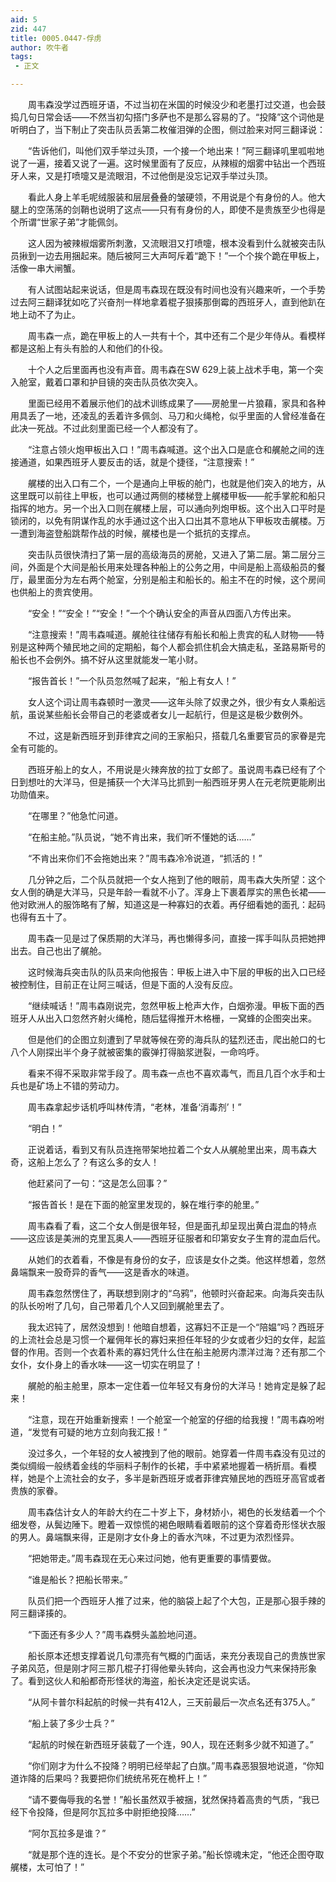```yaml
---
aid: 5
zid: 447
title: 0005.0447-俘虏
author: 吹牛者
tags: 
 - 正文

---
```




　　周韦森没学过西班牙语，不过当初在米国的时候没少和老墨打过交道，也会鼓捣几句日常会话——不然当初勾搭门多萨也不是那么容易的了。“投降”这个词他是听明白了，当下制止了突击队员丢第二枚催泪弹的企图，侧过脸来对阿三翻译说：

　　“告诉他们，叫他们双手举过头顶，一个接一个地出来！”阿三翻译叽里呱啦地说了一遍，接着又说了一遍。这时候里面有了反应，从辣椒的烟雾中钻出一个西班牙人来，又是打喷嚏又是流眼泪，不过他倒是没忘记双手举过头顶。

　　看此人身上羊毛呢绒服装和层层叠叠的皱硬领，不用说是个有身份的人。他大腿上的空荡荡的剑鞘也说明了这点——只有有身份的人，即使不是贵族至少也得是个所谓“世家子弟”才能佩剑。

　　这人因为被辣椒烟雾所刺激，又流眼泪又打喷嚏，根本没看到什么就被突击队员揪到一边去用捆起来。随后被阿三大声呵斥着“跪下！”一个个挨个跪在甲板上，活像一串大闸蟹。

　　有人试图站起来说话，但是周韦森现在既没有时间也没有兴趣来听，一个手势过去阿三翻译犹如吃了兴奋剂一样地拿着棍子狠揍那倒霉的西班牙人，直到他趴在地上动不了为止。

　　周韦森一点，跪在甲板上的人一共有十个，其中还有二个是少年侍从。看模样都是这船上有头有脸的人和他们的仆役。

　　十个人之后里面再也没有声音。周韦森在SW 629上装上战术手电，第一个突入舱室，戴着口罩和护目镜的突击队员依次突入。

　　里面已经用不着展示他们的战术训练成果了——房舱里一片狼藉，家具和各种用具丢了一地，还凌乱的丢着许多佩剑、马刀和火绳枪，似乎里面的人曾经准备在此决一死战。不过此刻里面已经一个人都没有了。

　　“注意占领火炮甲板出入口！”周韦森喊道。这个出入口是底仓和艉舱之间的连接通道，如果西班牙人要反击的话，就是个捷径，“注意搜索！”

　　艉楼的出入口有二个，一个是通向上甲板的舱门，也就是他们突入的地方，从这里既可以前往上甲板，也可以通过两侧的楼梯登上艉楼甲板——舵手掌舵和船只指挥的地方。另一个出入口则在艉楼上层，可以通向列炮甲板。这个出入口平时是锁闭的，以免有阴谋作乱的水手通过这个出入口出其不意地从下甲板攻击艉楼。万一遭到海盗登船跳帮作战的时候，艉楼也是一个抵抗的支撑点。

　　突击队员很快清扫了第一层的高级海员的房舱，又进入了第二层。第二层分三间，外面是个大间是船长用来处理各种船上的公务之用，中间是船上高级船员的餐厅，最里面分为左右两个舱室，分别是船主和船长的。船主不在的时候，这个房间也供船上的贵宾使用。

　　“安全！”“安全！”“安全！”一个个确认安全的声音从四面八方传出来。

　　“注意搜索！”周韦森喊道。艉舱往往储存有船长和船上贵宾的私人财物——特别是这种两个殖民地之间的定期船，每个人都会抓住机会大搞走私，圣路易斯号的船长也不会例外。搞不好从这里就能发一笔小财。

　　“报告首长！”一个队员忽然喊了起来，“船上有女人！”

　　女人这个词让周韦森顿时一激灵——这年头除了奴隶之外，很少有女人乘船远航，虽说某些船长会带自己的老婆或者女儿一起航行，但是这是极少数例外。

　　不过，这是新西班牙到菲律宾之间的王家船只，搭载几名重要官员的家眷是完全有可能的。

　　西班牙船上的女人，不用说是火辣奔放的拉丁女郎了。虽说周韦森已经有了个日到想吐的大洋马，但是捕获一个大洋马比抓到一船西班牙男人在元老院更能刷出功勋值来。

　　“在哪里？”他急忙问道。

　　“在船主舱。”队员说，“她不肯出来，我们听不懂她的话……”

　　“不肯出来你们不会拖她出来？”周韦森冷冷说道，“抓活的！”

　　几分钟之后，二个队员就把一个女人拖到了他的眼前，周韦森大失所望：这个女人倒的确是大洋马，只是年龄一看就不小了。浑身上下裹着厚实的黑色长裙——他对欧洲人的服饰略有了解，知道这是一种寡妇的衣着。再仔细看她的面孔：起码也得有五十了。

　　周韦森一见是过了保质期的大洋马，再也懒得多问，直接一挥手叫队员把她押出去。自己也出了艉舱。

　　这时候海兵突击队的队员来向他报告：甲板上进入中下层的甲板的出入口已经被控制住，目前正在让阿三喊话，但是下面的人没有反应。

　　“继续喊话！”周韦森刚说完，忽然甲板上枪声大作，白烟弥漫。甲板下面的西班牙人从出入口忽然齐射火绳枪，随后猛得推开木格栅，一窝蜂的企图突出来。

　　但是他们的企图立刻遭到了早就等候在旁的海兵队的猛烈还击，爬出舱口的七八个人刚探出半个身子就被密集的霰弹打得脑浆迸裂，一命呜呼。

　　看来不得不采取非常手段了。周韦森一点也不喜欢毒气，而且几百个水手和士兵也是矿场上不错的劳动力。

　　周韦森拿起步话机呼叫林传清，“老林，准备‘消毒剂’！”

　　“明白！”

　　正说着话，看到又有队员连拖带架地拉着二个女人从艉舱里出来，周韦森大奇，这船上怎么了？有这么多的女人！

　　他赶紧问了一句：“这是怎么回事？”

　　“报告首长！是在下面的舱室里发现的，躲在堆行李的舱里。”

　　周韦森看了看，这二个女人倒是很年轻，但是面孔却呈现出黄白混血的特点——这应该是美洲的克里瓦奥人——西班牙征服者和印第安女子生育的混血后代。

　　从她们的衣着看，不像是有身份的女子，应该是女仆之类。他这样想着，忽然鼻端飘来一股奇异的香气——这是香水的味道。

　　周韦森忽然愣住了，再联想到刚才的“乌鸦”，他顿时兴奋起来。向海兵突击队的队长吩咐了几句，自己带着几个人又回到艉舱里去了。

　　我太迟钝了，居然没想到！他暗自想着，这寡妇不正是一个“陪媪”吗？西班牙的上流社会总是习惯一个雇佣年长的寡妇来担任年轻的少女或者少妇的女伴，起监督的作用。否则一个衣着朴素的寡妇凭什么住在船主舱房内漂洋过海？还有那二个女仆，女仆身上的香水味——这一切实在明显了！

　　艉舱的船主舱里，原本一定住着一位年轻又有身份的大洋马！她肯定是躲了起来！

　　“注意，现在开始重新搜索！一个舱室一个舱室的仔细的给我搜！”周韦森吩咐道，“发觉有可疑的地方立刻向我汇报！”

　　没过多久，一个年轻的女人被拽到了他的眼前。她穿着一件周韦森没有见过的类似绸缎一般绣着金线的华丽料子制作的长裙，手中紧紧地握着一柄折扇。看模样，她是个上流社会的女子，多半是新西班牙或者菲律宾殖民地的西班牙高官或者贵族的家眷。

　　周韦森估计女人的年龄大约在二十岁上下，身材娇小，褐色的长发结着一个个细发卷，从鬓边陲下。瞪着一双惊慌的褐色眼睛看着眼前的这个穿着奇形怪状衣服的男人。鼻端飘来得，正是刚才女仆身上的香水汽味，不过更为浓烈怪异。

　　“把她带走。”周韦森现在无心来过问她，他有更重要的事情要做。

　　“谁是船长？把船长带来。”

　　队员们把一个西班牙人推了过来，他的脑袋上起了个大包，正是那心狠手辣的阿三翻译揍的。

　　“下面还有多少人？”周韦森劈头盖脸地问道。

　　船长原本还想支撑着说几句漂亮有气概的门面话，来充分表现自己的贵族世家子弟风范，但是刚才阿三那几棍子打得他晕头转向，这会再也没力气来保持形象了。看到这伙人和船都奇形怪状的海盗，船长决定还是说实话。

　　“从阿卡普尔科起航的时候一共有412人，三天前最后一次点名还有375人。”

　　“船上装了多少士兵？”

　　“起航的时候在新西班牙装载了一个连，90人，现在还剩多少就不知道了。”

　　“你们刚才为什么不投降？明明已经举起了白旗。”周韦森恶狠狠地说道，“你知道诈降的后果吗？我要把你们统统吊死在桅杆上！”

　　“请不要侮辱我的名誉！”船长虽然双手被捆，犹然保持着高贵的气质，“我已经下令投降，但是阿尔瓦拉多中尉拒绝投降……”

　　“阿尔瓦拉多是谁？”

　　“就是那个连的连长。是个不安分的世家子弟。”船长惊魂未定，“他还企图夺取艉楼，太可怕了！”


